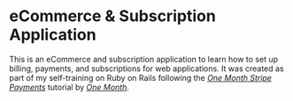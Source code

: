 # eCommerce & Subscription Application

This is an eCommerce and subscription application to learn how to set up billing, payments, and subscriptions for web applications. It was created as part of my self-training on Ruby on Rails following the [*One Month Stripe Payments*](https://onemonth.com/courses/payment-processing/) tutorial by [*One Month*](https://onemonth.com/).
